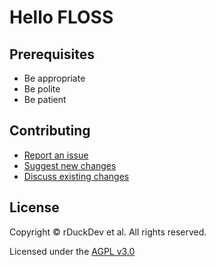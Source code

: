 # Hello FLOSS

## Prerequisites

* Be appropriate
* Be polite
* Be patient

## Contributing

* [Report an issue](issues)
* [Suggest new changes](https://help.github.com/en/github/collaborating-with-issues-and-pull-requests/creating-a-pull-request)
* [Discuss existing changes](pulls)


## License

Copyright ©️ rDuckDev et al. All rights reserved.

Licensed under the [AGPL v3.0](LICENSE)
